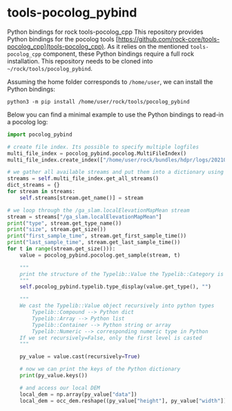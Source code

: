 # tools-pocolog_pybind
Python bindings for rock tools-pocolog_cpp
This repository provides Python bindings for the pocolog tools [https://github.com/rock-core/tools-pocolog_cpp](tools-pocolog_cpp). As it relies on the mentioned `tools-pocolog_cpp` component, these Python bindings require a full rock installation. This repository needs to be cloned into `~/rock/tools/pocolog_pybind`.

Assuming the home folder corresponds to `/home/user`, we can install the Python bindings:
```
python3 -m pip install /home/user/rock/tools/pocolog_pybind
```

Below you can find a minimal example to use the Python bindings to read-in a pocolog log:
```python
import pocolog_pybind

# create file index. Its possible to specify multiple logfiles
multi_file_index = pocolog_pybind.pocolog.MultiFileIndex()
multi_file_index.create_index(["/home/user/rock/bundles/hdpr/logs/20210126-0820/ga_slam.0.log"])

# we gather all available streams and put them into a dictionary using their names as keys
streams = self.multi_file_index.get_all_streams()
dict_streams = {}
for stream in streams:
    self.streams[stream.get_name()] = stream

# we loop through the /ga_slam.localElevationMapMean stream
stream = streams["/ga_slam.localElevationMapMean"]
print("type", stream.get_type_name())
print("size", stream.get_size())
print("first_sample_time", stream.get_first_sample_time())
print("last_sample_time", stream.get_last_sample_time())
for t in range(stream.get_size())):
    value = pocolog_pybind.pocolog.get_sample(stream, t)

    """
    print the structure of the Typelib::Value the Typelib::Category is most likely a Container at the top-level of the stream thus we can print the structure of the container
    """
    self.pocolog_pybind.typelib.type_display(value.get_type(), "")

    """
    We cast the Typelib::Value object recursively into python types
        Typelib::Compound --> Python dict
        Typelib::Array --> Python list
        Typelib::Container --> Python string or array
        Typelib::Numeric --> corresponding numeric type in Python
    If we set recursively=False, only the first level is casted
    """

    py_value = value.cast(recursively=True)

    # now we can print the keys of the Python dictionary
    print(py_value.keys())

    # and access our local DEM
    local_dem = np.array(py_value["data"])
    local_dem = occ_dem.reshape((py_value["height"], py_value["width"]), order="F")

```